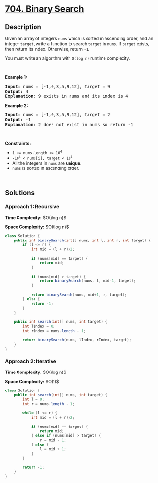 # [704. Binary Search](https://leetcode.com/problems/binary-search)

## Description

<p>Given an array of integers <code>nums</code> which is sorted in ascending order, and an integer <code>target</code>, write a function to search <code>target</code> in <code>nums</code>. If <code>target</code> exists, then return its index. Otherwise, return <code>-1</code>.</p>

<p>You must write an algorithm with <code>O(log n)</code> runtime complexity.</p>
<p>&nbsp;</p>

<p><strong class="example">Example 1:</strong></p>
<pre>
<strong>Input:</strong> nums = [-1,0,3,5,9,12], target = 9
<strong>Output:</strong> 4
<strong>Explanation:</strong> 9 exists in nums and its index is 4
</pre>

<p><strong class="example">Example 2:</strong></p>
<pre>
<strong>Input:</strong> nums = [-1,0,3,5,9,12], target = 2
<strong>Output:</strong> -1
<strong>Explanation:</strong> 2 does not exist in nums so return -1
</pre>
<p>&nbsp;</p>

<p><strong>Constraints:</strong></p>
<ul>
    <li><code>1 &lt;= nums.length &lt;= 10<sup>4</sup></code></li>
    <li><code>-10<sup>4</sup> &lt; nums[i], target &lt; 10<sup>4</sup></code></li>
    <li>All the integers in <code>nums</code> are <strong>unique</strong>.</li>
    <li><code>nums</code> is sorted in ascending order.</li>
</ul>
<p>&nbsp;</p>

## Solutions

### **Approach 1: Recursive**

<p><strong>Time Complexity:</strong> $O(\log n)$</p>
<p><strong>Space Complexity:</strong> $O(\log n)$</p>

```java
class Solution {
    public int binarySearch(int[] nums, int l, int r, int target) {
        if (l <= r) {
            int mid = (l + r)/2;
            
            if (nums[mid] == target) {
                return mid;
            }
            
            if (nums[mid] > target) {
                return binarySearch(nums, l, mid-1, target);
            }
            
            return binarySearch(nums, mid+1, r, target);
        } else {
            return -1;
        }
    }
    
    public int search(int[] nums, int target) {
        int lIndex = 0;
        int rIndex = nums.length - 1;
        
        return binarySearch(nums, lIndex, rIndex, target);
    }
}
```

### **Approach 2: Iterative**

<p><strong>Time Complexity:</strong> $O(\log n)$</p>
<p><strong>Space Complexity:</strong> $O(1)$</p>

```java
class Solution {
    public int search(int[] nums, int target) {
        int l = 0;
        int r = nums.length - 1;
        
        while (l <= r) {
            int mid = (l + r)/2;
            
            if (nums[mid] == target) {
                return mid;
            } else if (nums[mid] > target) {
                r = mid - 1;
            } else {
                l = mid + 1;
            }
        }
        
        return -1;
    }
}
```

<!-- tabs:end -->